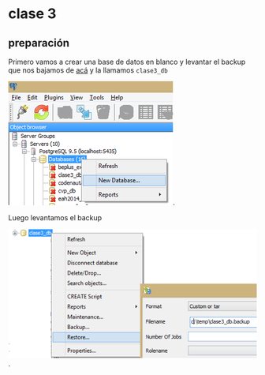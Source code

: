 ﻿# clase 3

## preparación

Primero vamos a crear una base de datos en blanco y levantar el backup que nos bajamos de [acá](../bases/clase3_db.backup) y la llamamos `clase3_db` 

![crear base](crear_base_1.png). 

Luego levantamos el backup 

![levantar base](crear_base_2.png). 
